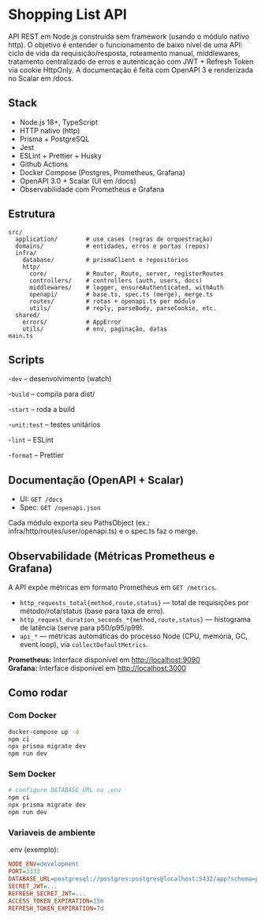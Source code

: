 # Shopping List API

API REST em Node.js construída sem framework (usando o módulo nativo http).
O objetivo é entender o funcionamento de baixo nível de uma API: ciclo de vida da requisição/resposta, roteamento manual, middlewares, tratamento centralizado de erros e autenticação com JWT + Refresh Token via cookie HttpOnly.
A documentação é feita com OpenAPI 3 e renderizada no Scalar em /docs.

## Stack

- Node.js 18+, TypeScript
- HTTP nativo (http)
- Prisma + PostgreSQL
- Jest
- ESLint + Prettier + Husky
- Github Actions
- Docker Compose (Postgres, Prometheus, Grafana)
- OpenAPI 3.0 + Scalar (UI em /docs)
- Observabilidade com Prometheus e Grafana

## Estrutura

```
src/
  application/        # use cases (regras de orquestração)
  domains/            # entidades, erros e portas (repos)
  infra/
    database/         # prismaClient e repositórios
    http/
      core/           # Router, Route, server, registerRoutes
      controllers/    # controllers (auth, users, docs)
      middlewares/    # logger, ensureAuthenticated, withAuth
      openapi/        # base.ts, spec.ts (merge), merge.ts
      routes/         # rotas + openapi.ts por módulo
      utils/          # reply, parseBody, parseCookie, etc.
  shared/
    errors/           # AppError
    utils/            # env, paginação, datas
main.ts
```

## Scripts

-`dev` – desenvolvimento (watch)

-`build` – compila para dist/

-`start` – roda a build

-`unit:test` – testes unitários

-`lint` – ESLint

-`format` – Prettier

## Documentação (OpenAPI + Scalar)

- UI: `GET /docs`
- Spec: `GET /openapi.json`

Cada módulo exporta seu PathsObject (ex.: infra/http/routes/user/openapi.ts) e o spec.ts faz o merge.

## Observabilidade (Métricas Prometheus e Grafana)

A API expõe métricas em formato Prometheus em `GET /metrics`.

- `http_requests_total{method,route,status}` — total de requisições por método/rota/status (base para taxa de erro).
- `http_request_duration_seconds_*{method,route,status}` — histograma de latência (serve para p50/p95/p99).
- `api_*` — métricas automáticas do processo Node (CPU, memória, GC, event loop), via `collectDefaultMetrics`.

**Prometheus:** Interface disponível em [http://localhost:9090](http://localhost:9090)  
**Grafana:** Interface disponível em [http://localhost:3000](http://localhost:3000)

## Como rodar

### Com Docker

```bash
docker-compose up -d
npm ci
npx prisma migrate dev
npm run dev
```

### Sem Docker

```bash
# configure DATABASE_URL no .env
npm ci
npx prisma migrate dev
npm run dev
```

### Variaveis de ambiente

.env (exemplo):

```ini
NODE_ENV=development
PORT=3333
DATABASE_URL=postgresql://postgres:postgres@localhost:5432/app?schema=public
SECRET_JWT=...
REFRESH_SECRET_JWT=...
ACCESS_TOKEN_EXPIRATION=15m
REFRESH_TOKEN_EXPIRATION=7d
```
